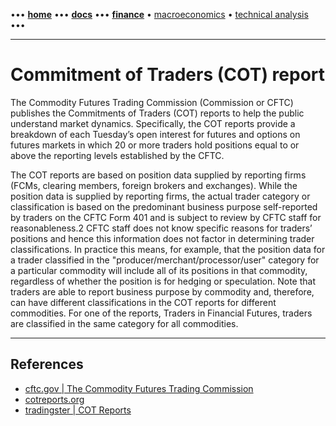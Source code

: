 [//]: # (START - Navigation between Markdown pages inside of GitHub.)

••• **[home](/README.md)** ••• **[docs](/docs/index.md)** ••• **[finance](/finance/index.md)** • [macroeconomics](/finance/index.md#macroeconomics) • [technical analysis](/finance/index.md#technical-analysis) •••

[//]: # (END - Navigation between Markdown pages inside of GitHub.)

---

# Commitment of Traders (COT) report

The Commodity Futures Trading Commission (Commission or CFTC) publishes the Commitments of Traders (COT) reports to help the public understand market dynamics. Specifically, the COT reports provide a breakdown of each Tuesday’s open interest for futures and options on futures markets in which 20 or more traders hold positions equal to or above the reporting levels established by the CFTC.

The COT reports are based on position data supplied by reporting firms (FCMs, clearing members, foreign brokers and exchanges). While the position data is supplied by reporting firms, the actual trader category or classification is based on the predominant business purpose self-reported by traders on the CFTC Form 401 and is subject to review by CFTC staff for reasonableness.2 CFTC staff does not know specific reasons for traders’ positions and hence this information does not factor in determining trader classifications. In practice this means, for example, that the position data for a trader classified in the "producer/merchant/processor/user" category for a particular commodity will include all of its positions in that commodity, regardless of whether the position is for hedging or speculation. Note that traders are able to report business purpose by commodity and, therefore, can have different classifications in the COT reports for different commodities. For one of the reports, Traders in Financial Futures, traders are classified in the same category for all commodities.

---

## References

- [cftc.gov | The Commodity Futures Trading Commission](https://www.cftc.gov/MarketReports/CommitmentsofTraders/index.htm)
- [cotreports.org](https://www.cotreports.org/)
- [tradingster | COT Reports](https://www.tradingster.com)